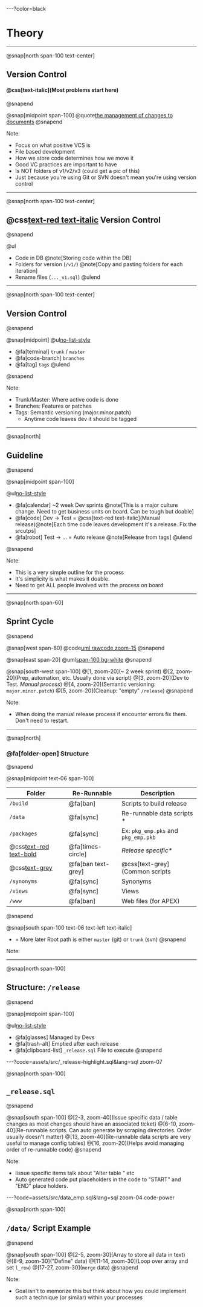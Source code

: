 ---?color=black

# Theory

---

@snap[north span-100 text-center]
## Version Control
#### @css[text-italic](Most problems start here)
@snapend

@snap[midpoint span-100]
@quote[the management of changes to documents]([Wikipedia](https://en.wikipedia.org/wiki/Version_control))
@snapend



Note:
- Focus on what positive VCS is
- File based development
- How we store code determines how we move it
- Good VC practices are important to have
- Is NOT folders of v1/v2/v3 (could get a pic of this)
- Just because you're using Git or SVN doesn't mean you're using version control

---

@snap[north span-100 text-center]
## @css[text-red text-italic](Not) Version Control
@snapend


@ul[](true)
- Code in DB @note[Storing code within the DB]
- Folders for version (`/v1/`) @note[Copy and pasting folders for each iteration]
- Rename files (`..._v1.sql`)
@ulend

--- 

@snap[north span-100 text-center]
## Version Control
@snapend

@snap[midpoint]
@ul[no-list-style](false)
- @fa[terminal] `trunk` / `master`
- @fa[code-branch] `branches`
- @fa[tag] `tags`
@ulend

@snapend

Note:
- Trunk/Master: Where active code is done
- Branches: Features or patches
- Tags: Semantic versioning (major.minor.patch)
  - Anytime code leaves dev it should be tagged

---

@snap[north]
## Guideline
@snapend


@snap[midpoint span-100]

@ul[no-list-style](true)
- @fa[calendar] ~2 week Dev sprints @note[This is a major culture change. Need to get business units on board. Can be tough but doable]
- @fa[code] Dev -> Test = @css[text-red text-italic](Manual release)@note[Each time code leaves development it's a release. Fix the srcutps]
- @fa[robot] Test -> ... = Auto release @note[Release from tags]
@ulend

@snapend


Note:
- This is a very simple outline for the process
- It's simplicity is what makes it doable.
- Need to get ALL people involved with the process on board

---

@snap[north span-60]
## Sprint Cycle
@snapend

@snap[west span-80]
@code[uml rawcode zoom-15](assets/src/uml/theory-sprint.puml?tags=process)
@snapend

@snap[east span-20]
@uml[span-100 bg-white](assets/src/uml/theory-sprint.puml)
@snapend

@snap[south-west span-100]
@[1, zoom-20](~ 2 week sprint)
@[2, zoom-20](Prep, automation, etc. Usually done via script)
@[3, zoom-20](Dev to Test. _Manual process_)
@[4, zoom-20](Semantic versioning: `major.minor.patch`)
@[5, zoom-20](Cleanup: "empty" `/release`)
@snapend

Note:
- When doing the manual release process if encounter errors fix them. Don't need to restart.


---
@snap[north]
### @fa[folder-open] Structure
@snapend

@snap[midpoint text-06 span-100]

| Folder | Re-Runnable | Description | 
| --- | --- | --- |
| `/build` | @fa[ban] | Scripts to build release |
| `/data` |@fa[sync] | Re-runnable data scripts * |
| `/packages` | @fa[sync] |Ex: `pkg_emp.pks` and `pkg_emp.pkb` |
| @css[text-red text-bold](`/release`) | @fa[times-circle] | _Release specific*_ |
| @css[text-grey](`/scripts`) | @fa[ban text-grey] | @css[text-grey](Common scripts  | / helpers for developers)  | 
| `/synonyms` | @fa[sync] | Synonyms |
| `/views` | @fa[sync] | Views | 
| `/www` | @fa[ban] | Web files (for APEX) |

@snapend


@snap[south span-100 text-06 text-left text-italic]
* = More later
Root path is either `master` (git) or `trunk` (svn)
@snapend

Note:

---

@snap[north span-100]
## Structure: `/release`
@snapend


@snap[midpoint span-100]

@ul[no-list-style](false)
- @fa[glasses] Managed by Devs
- @fa[trash-alt] Emptied after each release
- @fa[clipboard-list] `_release.sql` File to execute
@snapend

---?code=assets/src/_release-highlight.sql&lang=sql zoom-07

@snap[north span-100]
## `_release.sql`
@snapend

@snap[south span-100]
@[2-3, zoom-40](Issue specific data / table changes as most changes should have an associated ticket)
@[6-10, zoom-40](Re-runnable scripts. Can auto generate by scraping directories. Order usually doesn't matter)
@[13, zoom-40](Re-runnable data scripts are very useful to manage config tables)
@[16, zoom-20](Helps avoid managing order of re-runnable code)
@snapend

Note:
- Iissue specific items talk about "Alter table " etc
- Auto generated code put placeholders in the code to "START" and "END" place holders.

---?code=assets/src/data_emp.sql&lang=sql zoom-04 code-power

@snap[north span-100]
## `/data/` Script Example
@snapend

@snap[south span-100]
@[2-5, zoom-30](Array to store all data in text)
@[8-9, zoom-30]("Define" data)
@[11-14, zoom-30](Loop over array and set `l_row`)
@[17-27, zoom-30](`merge` data)
@snapend

Note: 
- Goal isn't to memorize this but think about how you could implement such a technique (or similar) within your processes

